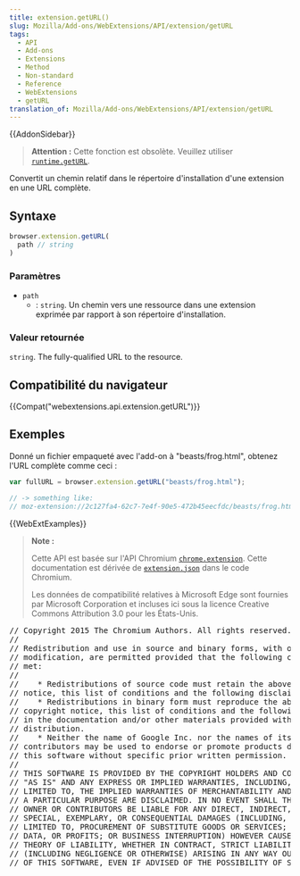 ```yaml
---
title: extension.getURL()
slug: Mozilla/Add-ons/WebExtensions/API/extension/getURL
tags:
  - API
  - Add-ons
  - Extensions
  - Method
  - Non-standard
  - Reference
  - WebExtensions
  - getURL
translation_of: Mozilla/Add-ons/WebExtensions/API/extension/getURL
---
```

{{AddonSidebar}}

> **Attention :** Cette fonction est obsolète. Veuillez utiliser [`runtime.getURL`](/fr/Add-ons/WebExtensions/API/runtime/getURL).

Convertit un chemin relatif dans le répertoire d'installation d'une extension en une URL complète.

## Syntaxe

```js
browser.extension.getURL(
  path // string
)
```

### Paramètres

- `path`
  - : `string`. Un chemin vers une ressource dans une extension exprimée par rapport à son répertoire d'installation.

### Valeur retournée

`string`. The fully-qualified URL to the resource.

## Compatibilité du navigateur

{{Compat("webextensions.api.extension.getURL")}}

## Exemples

Donné un fichier empaqueté avec l'add-on à "beasts/frog.html", obtenez l'URL complète comme ceci :

```js
var fullURL = browser.extension.getURL("beasts/frog.html");

// -> something like:
// moz-extension://2c127fa4-62c7-7e4f-90e5-472b45eecfdc/beasts/frog.html
```

{{WebExtExamples}}

> **Note :**
>
> Cette API est basée sur l'API Chromium [`chrome.extension`](https://developer.chrome.com/extensions/extension). Cette documentation est dérivée de [`extension.json`](https://chromium.googlesource.com/chromium/src/+/master/chrome/common/extensions/api/extension.json) dans le code Chromium.
>
> Les données de compatibilité relatives à Microsoft Edge sont fournies par Microsoft Corporation et incluses ici sous la licence Creative Commons Attribution 3.0 pour les États-Unis.

<div class="hidden"><pre>// Copyright 2015 The Chromium Authors. All rights reserved.
//
// Redistribution and use in source and binary forms, with or without
// modification, are permitted provided that the following conditions are
// met:
//
//    * Redistributions of source code must retain the above copyright
// notice, this list of conditions and the following disclaimer.
//    * Redistributions in binary form must reproduce the above
// copyright notice, this list of conditions and the following disclaimer
// in the documentation and/or other materials provided with the
// distribution.
//    * Neither the name of Google Inc. nor the names of its
// contributors may be used to endorse or promote products derived from
// this software without specific prior written permission.
//
// THIS SOFTWARE IS PROVIDED BY THE COPYRIGHT HOLDERS AND CONTRIBUTORS
// "AS IS" AND ANY EXPRESS OR IMPLIED WARRANTIES, INCLUDING, BUT NOT
// LIMITED TO, THE IMPLIED WARRANTIES OF MERCHANTABILITY AND FITNESS FOR
// A PARTICULAR PURPOSE ARE DISCLAIMED. IN NO EVENT SHALL THE COPYRIGHT
// OWNER OR CONTRIBUTORS BE LIABLE FOR ANY DIRECT, INDIRECT, INCIDENTAL,
// SPECIAL, EXEMPLARY, OR CONSEQUENTIAL DAMAGES (INCLUDING, BUT NOT
// LIMITED TO, PROCUREMENT OF SUBSTITUTE GOODS OR SERVICES; LOSS OF USE,
// DATA, OR PROFITS; OR BUSINESS INTERRUPTION) HOWEVER CAUSED AND ON ANY
// THEORY OF LIABILITY, WHETHER IN CONTRACT, STRICT LIABILITY, OR TORT
// (INCLUDING NEGLIGENCE OR OTHERWISE) ARISING IN ANY WAY OUT OF THE USE
// OF THIS SOFTWARE, EVEN IF ADVISED OF THE POSSIBILITY OF SUCH DAMAGE.
</pre></div>
